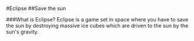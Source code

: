 #Eclipse
##Save the sun

###What is Eclipse?
Eclipse is a game set in space where you have to save the sun by destroying massive ice cubes which are driven to the sun by the sun's gravity.
